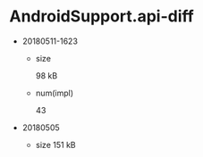 # AndroidSupport.api-diff



*   20180511-1623

    *   size    
        
        98 kB

    *   num(impl)
        
        43
        
*   20180505      

    *   size    151 kB
